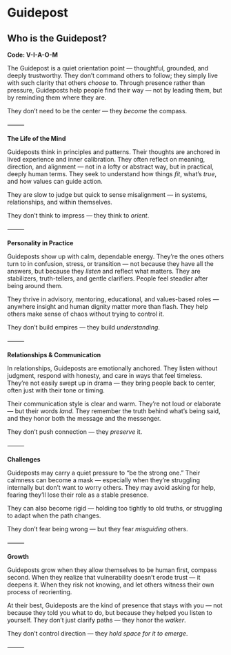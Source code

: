 # Guidepost
## Who is the Guidepost?
**Code: V-I-A-O-M**

The Guidepost is a quiet orientation point — thoughtful, grounded, and deeply trustworthy. They don’t command others to follow; they simply live with such clarity that others *choose* to. Through presence rather than pressure, Guideposts help people find their way — not by leading them, but by reminding them where they are.

They don’t need to be the center — they *become* the compass.

⸻

**The Life of the Mind**

Guideposts think in principles and patterns. Their thoughts are anchored in lived experience and inner calibration. They often reflect on meaning, direction, and alignment — not in a lofty or abstract way, but in practical, deeply human terms. They seek to understand how things *fit*, what’s *true*, and how values can guide action.

They are slow to judge but quick to sense misalignment — in systems, relationships, and within themselves.

They don’t think to impress — they think to *orient*.

⸻

**Personality in Practice**

Guideposts show up with calm, dependable energy. They’re the ones others turn to in confusion, stress, or transition — not because they have all the answers, but because they *listen* and reflect what matters. They are stabilizers, truth-tellers, and gentle clarifiers. People feel steadier after being around them.

They thrive in advisory, mentoring, educational, and values-based roles — anywhere insight and human dignity matter more than flash. They help others make sense of chaos without trying to control it.

They don’t build empires — they build *understanding*.

⸻

**Relationships & Communication**

In relationships, Guideposts are emotionally anchored. They listen without judgment, respond with honesty, and care in ways that feel timeless. They’re not easily swept up in drama — they bring people back to center, often just with their tone or timing.

Their communication style is clear and warm. They’re not loud or elaborate — but their words *land*. They remember the truth behind what’s being said, and they honor both the message and the messenger.

They don’t push connection — they *preserve* it.

⸻

**Challenges**

Guideposts may carry a quiet pressure to “be the strong one.” Their calmness can become a mask — especially when they’re struggling internally but don’t want to worry others. They may avoid asking for help, fearing they’ll lose their role as a stable presence.

They can also become rigid — holding too tightly to old truths, or struggling to adapt when the path changes.

They don’t fear being wrong — but they fear *misguiding* others.

⸻

**Growth**

Guideposts grow when they allow themselves to be human first, compass second. When they realize that vulnerability doesn’t erode trust — it deepens it. When they risk not knowing, and let others witness their own process of reorienting.

At their best, Guideposts are the kind of presence that stays with you — not because they told you what to do, but because they helped you listen to yourself. They don’t just clarify paths — they honor the *walker*.

They don’t control direction — they *hold space for it to emerge*.

⸻

